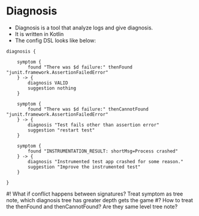 # Diagnosis

* Diagnosis is a tool that analyze logs and give diagnosis.
* It is written in Kotlin
* The config DSL looks like below:
```
diagnosis {

	symptom { 
		found "There was $d failure:" thenFound "junit.framework.AssertionFailedError" 
	} -> {
		diagnosis VALID
		suggestion nothing
	}
	
	symptom { 
		found "There was $d failure:" thenCannotFound "junit.framework.AssertionFailedError"  
	} -> {
		diagnosis "Test fails other than assertion error"
		suggestion "restart test"
	}
	
	symptom {
		found "INSTRUMENTATION_RESULT: shortMsg=Process crashed"
	} -> {
		diagnosis "Instrumented test app crashed for some reason."
		suggestion "Improve the instrumented test"
	}

}
```
#! What if conflict happens between signatures? Treat symptom as tree note, which diagnosis tree has greater depth gets the game
#? How to treat the thenFound and thenCannotFound? Are they same level tree note?
